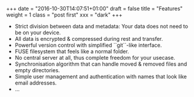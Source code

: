 +++
date = "2016-10-30T14:07:51+01:00"
draft = false
title = "Features"
weight = 1
class = "post first"
xxx = "dark"
+++


<ul class="checkmark-list">
<li class="bullet-checkmark">
Strict division between data and metadata: Your data does not need to be on
your device.
</li>
<li class="bullet-checkmark">
All data is encrypted & compressed during rest and transfer.
</li>
<li class="bullet-checkmark">
Powerful version control with simplified ``git``-like interface.
</li>
<li class="bullet-checkmark">
FUSE filesystem that feels like a normal folder.
</li>
<li class="bullet-checkmark">
No central server at all, thus complete freedom for your usecase.
</li>
<li class="bullet-checkmark">
Synchronisation algorithm that can handle moved & removed files and empty directories.
</li>
<li>
Simple user management and authentication with names that look like email addresses.
</li>
<li class="bullet-checkmark">
...
</li>
</ul>
